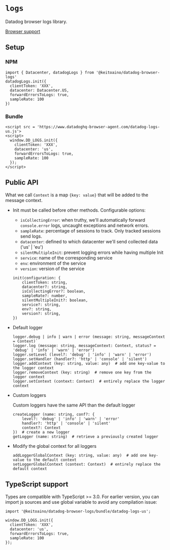 # `logs`

Datadog browser logs library.

[Browser support](./BROWSER_SUPPORT.md#logger)

## Setup

### NPM

```
import { Datacenter, datadogLogs } from '@keitoaino/datadog-browser-logs'
datadogLogs.init({
  clientToken: 'XXX',
  datacenter: Datacenter.US,
  forwardErrorsToLogs: true,
  sampleRate: 100
})
```

### Bundle

```
<script src = 'https://www.datadoghq-browser-agent.com/datadog-logs-us.js'>
<script>
  window.DD_LOGS.init({
    clientToken: 'XXX',
    datacenter: 'us',
    forwardErrorsToLogs: true,
    sampleRate: 100
  });
</script>
```

## Public API

What we call `Context` is a map `{key: value}` that will be added to the message context.

- Init must be called before other methods. Configurable options:

  - `isCollectingError`: when truthy, we'll automatically forward `console.error` logs, uncaught exceptions and network errors.
  - `sampleRate`: percentage of sessions to track. Only tracked sessions send logs.
  - `datacenter`: defined to which datacenter we'll send collected data ('us' | 'eu')
  - `silentMultipleInit`: prevent logging errors while having multiple Init
  - `service`: name of the corresponding service
  - `env`: environment of the service
  - `version`: version of the service

  ```
  init(configuration: {
      clientToken: string,
      datacenter?: string,
      isCollectingError?: boolean,
      sampleRate?: number,
      silentMultipleInit?: boolean,
      service?: string,
      env?: string,
      version?: string,
  })
  ```

- Default logger

  ```
  logger.debug | info | warn | error (message: string, messageContext = Context)`
  logger.log (message: string, messageContext: Context, status? = 'debug' | 'info' | 'warn' | 'error')
  logger.setLevel (level?: 'debug' | 'info' | 'warn' | 'error')
  logger.setHandler (handler?: 'http' | 'console' | 'silent')
  logger.addContext (key: string, value: any)  # add one key-value to the logger context
  logger.removeContext (key: string)  # remove one key from the logger context
  logger.setContext (context: Context)  # entirely replace the logger context
  ```

- Custom loggers

  Custom loggers have the same API than the default logger

  ```
  createLogger (name: string, conf?: {
      level?: 'debug' | 'info' | 'warn' | 'error'
      handler?: 'http' | 'console' | 'silent'
      context?: Context
  })  # create a new logger
  getLogger (name: string)  # retrieve a previously created logger
  ```

- Modify the global context for all loggers
  ```
  addLoggerGlobalContext (key: string, value: any)  # add one key-value to the default context
  setLoggerGlobalContext (context: Context)  # entirely replace the default context
  ```

## TypeScript support

Types are compatible with TypeScript >= 3.0.
For earlier version, you can import js sources and use global variable to avoid any compilation issue:

```
import '@keitoaino/datadog-browser-logs/bundle/datadog-logs-us';

window.DD_LOGS.init({
  clientToken: 'XXX',
  datacenter: 'us',
  forwardErrorsToLogs: true,
  sampleRate: 100
});
```
